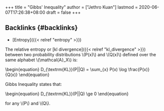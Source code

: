 +++
title = "Gibbs' Inequality"
author = ["Jethro Kuan"]
lastmod = 2020-06-07T17:26:38+08:00
draft = false
+++

## Backlinks {#backlinks}

- [Entropy]({{< relref "entropy" >}})

The relative entropy or [kl divergence]({{< relref "kl_divergence" >}}) between two probability
distributions \\(P(x)\\) and \\(Q(x)\\) defined over the same alphabet
\\(\mathcal{A}\_X\\) is:

\begin{equation}
D\_{\textrm{KL}}(P||Q) = \sum\_{x} P(x) \log \frac{P(x)}{Q(x)}
\end{equation}

Gibbs Inequality states that:

\begin{equation}
D\_{\textrm{KL}}(P||Q) \ge 0
\end{equation}

for any \\(P\\) and \\(Q\\).
